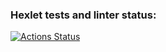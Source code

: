 ### Hexlet tests and linter status:
[![Actions Status](https://github.com/nbardzinkevichh/frontend-project-46/actions/workflows/hexlet-check.yml/badge.svg)](https://github.com/nbardzinkevichh/frontend-project-46/actions)